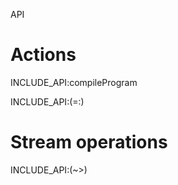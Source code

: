 API

# Actions

INCLUDE_API:compileProgram

INCLUDE_API:(=:)

# Stream operations

INCLUDE_API:(~>)
